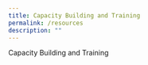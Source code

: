 ```yaml
---
title: Capacity Building and Training
permalink: /resources
description: ""
---
```



Capacity Building and Training